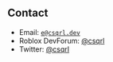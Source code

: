 ## Contact
- Email: [`e@csqrl.dev`](mailto:e@csqrl.dev)
- Roblox DevForum: [@csqrl](https://devforum.roblox.com/u/csqrl)
- Twitter: [@csqrI](https://twitter.com/csqrI)
